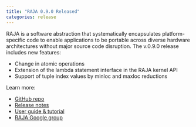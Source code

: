 ```yaml
---
title: "RAJA 0.9.0 Released"
categories: release
---
```


RAJA is a software abstraction that systematically encapsulates platform-specific code to enable applications to be portable across diverse hardware architectures without major source code disruption. The v.0.9.0 release includes new features:
- Change in atomic operations
- Extension of the lambda statement interface in the RAJA kernel API
- Support of tuple index values by minloc and maxloc reductions

Learn more:
- [GitHub repo](https://github.com/LLNL/raja)
- [Release notes](https://github.com/LLNL/RAJA/releases/tag/v0.9.0)
- [User guide & tutorial](https://raja.readthedocs.io/en/master/)
- [RAJA Google group](https://groups.google.com/forum/#!forum/raja-users)
